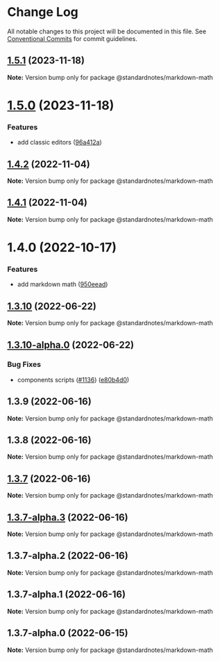 # Change Log

All notable changes to this project will be documented in this file.
See [Conventional Commits](https://conventionalcommits.org) for commit guidelines.

## [1.5.1](https://github.com/standardnotes/plugins/compare/@standardnotes/markdown-math@1.5.0...@standardnotes/markdown-math@1.5.1) (2023-11-18)

**Note:** Version bump only for package @standardnotes/markdown-math

# [1.5.0](https://github.com/standardnotes/plugins/compare/@standardnotes/markdown-math@1.4.2...@standardnotes/markdown-math@1.5.0) (2023-11-18)

### Features

* add classic editors ([96a412a](https://github.com/standardnotes/plugins/commit/96a412a9725f689cbd5ca95f7feb5ba19938dd9a))

## [1.4.2](https://github.com/standardnotes/plugins/compare/@standardnotes/markdown-math@1.4.1...@standardnotes/markdown-math@1.4.2) (2022-11-04)

**Note:** Version bump only for package @standardnotes/markdown-math

## [1.4.1](https://github.com/standardnotes/plugins/compare/@standardnotes/markdown-math@1.4.0...@standardnotes/markdown-math@1.4.1) (2022-11-04)

**Note:** Version bump only for package @standardnotes/markdown-math

# 1.4.0 (2022-10-17)

### Features

* add markdown math ([950eead](https://github.com/standardnotes/plugins/commit/950eeadb32bf39190762477867cb0798bb4f1d55))

## [1.3.10](https://github.com/standardnotes/app/compare/@standardnotes/markdown-math@1.3.10-alpha.0...@standardnotes/markdown-math@1.3.10) (2022-06-22)

**Note:** Version bump only for package @standardnotes/markdown-math

## [1.3.10-alpha.0](https://github.com/standardnotes/app/compare/@standardnotes/markdown-math@1.3.9...@standardnotes/markdown-math@1.3.10-alpha.0) (2022-06-22)

### Bug Fixes

* components scripts ([#1136](https://github.com/standardnotes/app/issues/1136)) ([e80b4d0](https://github.com/standardnotes/app/commit/e80b4d0ffad495c758b593c30e1c4c754dda9b7e))

## 1.3.9 (2022-06-16)

**Note:** Version bump only for package @standardnotes/markdown-math

## 1.3.8 (2022-06-16)

**Note:** Version bump only for package @standardnotes/markdown-math

## [1.3.7](https://github.com/standardnotes/app/compare/@standardnotes/markdown-math@1.3.7-alpha.3...@standardnotes/markdown-math@1.3.7) (2022-06-16)

**Note:** Version bump only for package @standardnotes/markdown-math

## [1.3.7-alpha.3](https://github.com/standardnotes/app/compare/@standardnotes/markdown-math@1.3.7-alpha.2...@standardnotes/markdown-math@1.3.7-alpha.3) (2022-06-16)

**Note:** Version bump only for package @standardnotes/markdown-math

## 1.3.7-alpha.2 (2022-06-16)

**Note:** Version bump only for package @standardnotes/markdown-math

## 1.3.7-alpha.1 (2022-06-16)

**Note:** Version bump only for package @standardnotes/markdown-math

## 1.3.7-alpha.0 (2022-06-15)

**Note:** Version bump only for package @standardnotes/markdown-math
